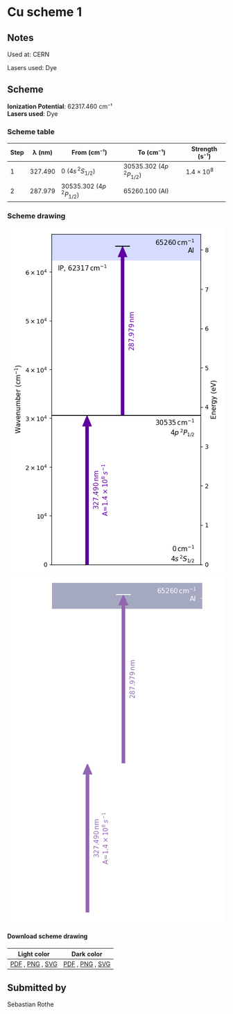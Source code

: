 # Cu scheme 1

## Notes

Used at: CERN

Lasers used: Dye





## Scheme

**Ionization Potential**: 62317.460 cm⁻¹  
**Lasers used**: Dye

### Scheme table

| Step | λ (nm)  |         From (cm⁻¹)         |          To (cm⁻¹)          |   Strength (s⁻¹)    |
| ---- | ------- | --------------------------- | --------------------------- | ------------------- |
| 1    | 327.490 | 0 ($4s\,^2S_{1/2}$)         | 30535.302 ($4p\,^2P_{1/2}$) | $1.4 \times 10^{8}$ |
| 2    | 287.979 | 30535.302 ($4p\,^2P_{1/2}$) | 65260.100 (AI)              |                     |


### Scheme drawing

![cu scheme, light mode](cu-001/cu-001-light.png#only-light)
![cu scheme, dark mode](cu-001/cu-001-dark-web.png#only-dark)

#### Download scheme drawing

|                                            Light color                                            |                                           Dark color                                           |
| ------------------------------------------------------------------------------------------------- | ---------------------------------------------------------------------------------------------- |
| [PDF](cu-001/cu-001-light.pdf) , [PNG](cu-001/cu-001-light.png) , [SVG](cu-001/cu-001-light.svg)  | [PDF](cu-001/cu-001-dark.pdf) , [PNG](cu-001/cu-001-dark.png) , [SVG](cu-001/cu-001-dark.svg)  |


## Submitted by

Sebastian Rothe

